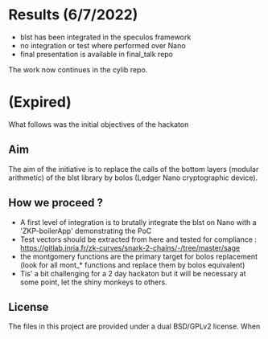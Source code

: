 # Results (6/7/2022)
- blst has been integrated in the speculos framework
- no integration or test where performed over Nano
- final presentation is available in final_talk repo

The work now continues in the cylib repo.

# (Expired) 
What follows was the initial objectives of the hackaton
## Aim
The aim of the initiative is to replace the calls of the bottom layers (modular arithmetic) of the blst library by bolos (Ledger Nano cryptographic device).

## How we proceed ?
- A first level of integration is to brutally integrate the blst on Nano with a 'ZKP-boilerApp' demonstrating the PoC
- Test vectors should be extracted from here and tested for compliance : https://gitlab.inria.fr/zk-curves/snark-2-chains/-/tree/master/sage
- the montgomery functions are the primary target for bolos replacement (look for all mont_* functions and replace them by bolos equivalent)
- Tis' a bit challenging for a 2 day hackaton but it will be necessary at some point, let the shiny monkeys to others.

## License

The files in this project are provided under a dual BSD/GPLv2 license. When
